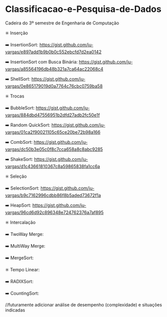 # Classificacao-e-Pesquisa-de-Dados
Cadeira do 3º semestre de Engenharia de Computação

✳️ Inserção

 ➡️ InsertionSort: https://gist.github.com/ju-vargas/e897add1b9b0b0c552ebcfd7d2ea0142 
 
 ➡️ InsertionSort com Busca Binária: https://gist.github.com/ju-vargas/a85564196db48b321a7ca64ac22068c4
 
 ➡️ ShellSort: https://gist.github.com/ju-vargas/0e865179019d0a7764c76cbc0759ba58
 
✳️ Trocas

 ➡️ BubbleSort: https://gist.github.com/ju-vargas/884dbd47556951b2dfd27adb2fc50e1f
 
 ➡️ Random QuickSort: https://gist.github.com/ju-vargas/01ca2f90021105c65ce20be72b98a166
 
 ➡️ CombSort: https://gist.github.com/ju-vargas/dc50b3e05c0f8c7cca658a8c8abc9285
 
 ➡️ ShakeSort: https://gist.github.com/ju-vargas/d1c43661810367c8a59865838fa1cc6a

✳️ Seleção

 ➡️ SelectionSort: https://gist.github.com/ju-vargas/b9c7162996cdbb86f8b5aded73672f1a
 
 ➡️ HeapSort: https://gist.github.com/ju-vargas/96cd6d92c896348e724762376a7af895

✳️ Intercalação
 
 ➡️ TwoWay Merge:
 
 ➡️ MultiWay Merge: 
 
 ➡️ MergeSort:
 
✳️ Tempo Linear:

 ➡️ RADIXSort:
 
 ➡️ CountingSort:
 
 
 //futuramente adicionar análise de desempenho (complexidade) e situações indicadas

